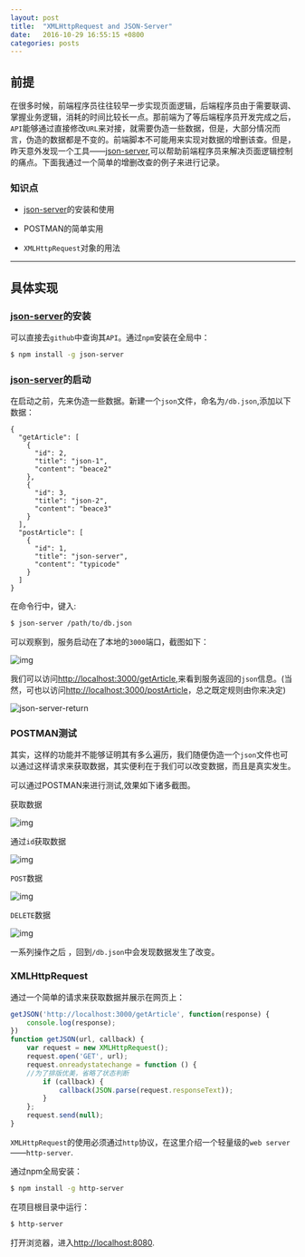 ```yaml
---
layout: post
title:  "XMLHttpRequest and JSON-Server"
date:   2016-10-29 16:55:15 +0800
categories: posts
---
```


## 前提
在很多时候，前端程序员往往较早一步实现页面逻辑，后端程序员由于需要联调、掌握业务逻辑，消耗的时间比较长一点。那前端为了等后端程序员开发完成之后，`API`能够通过直接修改`URL`来对接，就需要伪造一些数据，但是，大部分情况而言，伪造的数据都是不变的。前端脚本不可能用来实现对数据的增删该查。但是，昨天意外发现一个工具——[json-server](https://github.com/typicode/json-server),可以帮助前端程序员来解决页面逻辑控制的痛点。下面我通过一个简单的增删改查的例子来进行记录。

<!-- more -->

### 知识点

- [json-server](https://github.com/typicode/json-server)的安装和使用

- POSTMAN的简单实用

- `XMLHttpRequest`对象的用法

---

## 具体实现

###  [json-server](https://github.com/typicode/json-server)的安装

可以直接去`github`中查询其`API`。通过`npm`安装在全局中：

```bash
$ npm install -g json-server
```

### [json-server](https://github.com/typicode/json-server)的启动

在启动之前，先来伪造一些数据。新建一个`json`文件，命名为`/db.json`,添加以下数据：

```
{
  "getArticle": [
    {
      "id": 2,
      "title": "json-1",
      "content": "beace2"
    },
    {
      "id": 3,
      "title": "json-2",
      "content": "beace3"
    }
  ],
  "postArticle": [
    {
      "id": 1,
      "title": "json-server",
      "content": "typicode"
    }
  ]
}
```
在命令行中，键入:
```bash
$ json-server /path/to/db.json
```
可以观察到，服务启动在了本地的`3000`端口，截图如下：

![img](https://images-manager.oss-cn-shanghai.aliyuncs.com/static/json-server/json-server-start.png)

我们可以访问[http://localhost:3000/getArticle](http://localhost:3000/getArticle),来看到服务返回的`json`信息。(当然，可也以访问[http://localhost:3000/postArticle](http://localhost:3000/postArticle)，总之既定规则由你来决定)

![json-server-return](https://images-manager.oss-cn-shanghai.aliyuncs.com/static/json-server/json-server-get.png)

### POSTMAN测试

其实，这样的功能并不能够证明其有多么遍历，我们随便伪造一个`json`文件也可以通过这样请求来获取数据，其实便利在于我们可以改变数据，而且是真实发生。

可以通过POSTMAN来进行测试,效果如下诸多截图。

获取数据

![img](https://images-manager.oss-cn-shanghai.aliyuncs.com/static/json-server/json-server-postman.png)

通过`id`获取数据

![img](https://images-manager.oss-cn-shanghai.aliyuncs.com/static/json-server/json-server-postman-delete.png)


`POST`数据

![img](https://images-manager.oss-cn-shanghai.aliyuncs.com/static/json-server/json-server-postman-post.png)


`DELETE`数据

![img](https://images-manager.oss-cn-shanghai.aliyuncs.com/static/json-server/json-server-postman-delete.png)

一系列操作之后 ，回到`/db.json`中会发现数据发生了改变。


### XMLHttpRequest

通过一个简单的请求来获取数据并展示在网页上：

```js
getJSON('http://localhost:3000/getArticle', function(response) {
	console.log(response);
})
function getJSON(url, callback) {
    var request = new XMLHttpRequest();
    request.open('GET', url);
    request.onreadystatechange = function () {
    //为了排版优美，省略了状态判断
        if (callback) {
            callback(JSON.parse(request.responseText));
        }
    };
    request.send(null);
}

```

`XMLHttpRequest`的使用必须通过`http`协议，在这里介绍一个轻量级的`web server`——`http-server`.

通过npm全局安装：

```bash
$ npm install -g http-server
```
在项目根目录中运行：
```bash
$ http-server
```
打开浏览器，进入[http://localhost:8080](http://localhost:8080).



